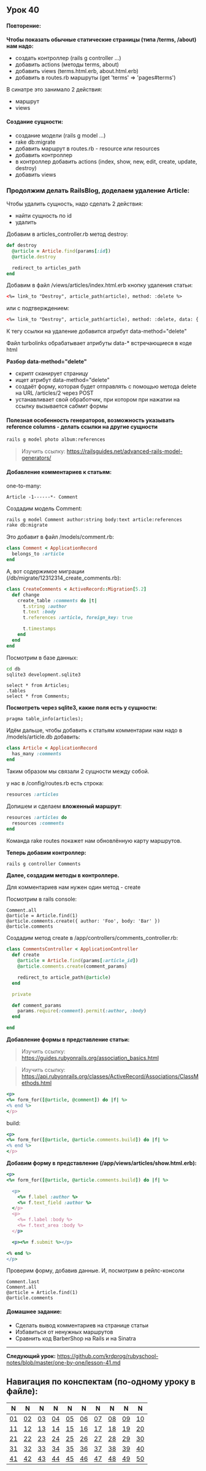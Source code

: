 ## Урок 40

#### Повторение:

**Чтобы показать обычные статические страницы (типa /terms, /about) нам надо:**

- создать контроллер (rails g controller ...)
- добавить actions (методы terms, about)
- добавить views (terms.html.erb, about.html.erb)
- добавить в routes.rb маршруты (get 'terms' => 'pages#terms')

В синатре это занимало 2 действия:

- маршрут
- views

#### Создание сущности:

- создание модели (rails g model ...)
- rake db:migrate
- добавить маршрут в routes.rb - resource или resources
- добавить контроллер
- в контроллер добавить actions (index, show, new, edit, create, update, destroy)
- добавить views

### Продолжим делать RailsBlog, доделаем удаление Article:

Чтобы удалить сущность, надо сделать 2 действия:

- найти сущность по id
- удалить

Добавим в articles_controller.rb метод destroy:

```ruby
def destroy
  @article = Article.find(params[:id])
  @article.destroy

  redirect_to articles_path
end
```

Добавим в файл /views/articles/index.html.erb кнопку удаления статьи:

```html
<%= link_to "Destroy", article_path(article), method: :delete %>
```

или с подтверждением:

```html
<%= link_to "Destroy", article_path(article), method: :delete, data: { confirm: 'Действительно удалить?'} %>
```

К тегу ссылки на удаление добавится атрибут data-method="delete"

Файл turbolinks обрабатывает атрибуты data-* встречающиеся в коде html

**Разбор data-method="delete"**

- скрипт сканирует страницу
- ищет атрибут data-method="delete"
- создаёт форму, которая будет отправлять с помощью метода delete на URL /articles/2 через POST
- устанавливает свой обработчик, при котором при нажатии на ссылку вызывается сабмит формы

#### Полезная особенность генераторов, возможность указывать reference columns - делать ссылки на другие сущности

```bash
rails g model photo album:references
```

> Изучить ссылку: https://railsguides.net/advanced-rails-model-generators/

#### Добавление комментариев к статьям:

one-to-many:

```text
Article -1------*- Comment
```

Создадим модель Comment:

```bash
rails g model Comment author:string body:text article:references
rake db:migrate
```
Это добавит в файл /models/comment.rb:

```ruby
class Comment < ApplicationRecord
  belongs_to :article
end
```
А, вот содержимое миграции (/db/migrate/12312314_create_comments.rb):

```ruby
class CreateComments < ActiveRecord::Migration[5.2]
  def change
    create_table :comments do |t|
      t.string :author
      t.text :body
      t.references :article, foreign_key: true

      t.timestamps
    end
  end
end
```

Посмотрим в базе данных:

```bash
cd db
sqlite3 development.sqlite3
```

```text
select * from Articles;
.tables
select * from Comments;
```

**Посмотреть через sqlite3, какие поля есть у сущности:**

```text
pragma table_info(articles);
```

Идём дальше, чтобы добавить к статьям комментарии нам надо в /models/article.db добавить:

```ruby
class Article < ApplicationRecord
  has_many :comments
end
```

Таким образом мы связали 2 сущности между собой.

у нас в /config/routes.rb есть строка:

```ruby
resources :articles
```

Допишем и сделаем **вложенный маршрут**:

```ruby
resources :articles do
  resources :comments
end
```

Команда rake routes покажет нам обновлённую карту маршрутов.

**Теперь добавим контроллер:**

```bash
rails g controller Comments
```

**Далее, создадим методы в контроллере.**

Для комментариев нам нужен один метод - create

Посмотрим в rails console:
```text
Comment.all
@article = Article.find(1)
@article.comments.create({ author: 'Foo', body: 'Bar' })
@article.comments
```

Создадим метод create в /app/controllers/comments_controller.rb:

```ruby
class CommentsController < ApplicationController
  def create
    @article = Article.find(params[:article_id])
    @article.comments.create(comment_params)

    redirect_to article_path(@article)
  end

  private

  def comment_params
    params.require(:comment).permit(:author, :body)
  end

end
```

**Добавление формы в представление статьи:**

> Изучить ссылку: https://guides.rubyonrails.org/association_basics.html

> Изучить ссылку: https://api.rubyonrails.org/classes/ActiveRecord/Associations/ClassMethods.html

```ruby
<p>
<%= form_for([@article, @comment]) do |f| %>
<% end %>
</p>
```

build:
```ruby
<p>
<%= form_for([@article, @article.comments.build]) do |f| %>
<% end %>
</p>
```

**Добавим форму в представление (/app/views/articles/show.html.erb):**

```ruby
<p>
<%= form_for([@article, @article.comments.build]) do |f| %>

  <p>
    <%= f.label :author %>
    <%= f.text_field :author %>
  </p>
  <p>
    <%= f.label :body %>
    <%= f.text_area :body %>
  </p>

  <p><%= f.submit %></p>

<% end %>
</p>
```

Проверим форму, добавив данные. И, посмотрим в рейлс-консоли

```text
Comment.last
Comment.all
@article = Article.find(1)
@article.comments
```

#### Домашнее задание:

- Сделать вывод комментариев на странице статьи
- Избавиться от ненужных маршрутов
- Сравнить код BarberShop на Rails и на Sinatra

---
**Следующий урок:**  https://github.com/krdprog/rubyschool-notes/blob/master/one-by-one/lesson-41.md

## Навигация по конспектам (по-одному уроку в файле):

|  N  |  N  |  N  |  N  |  N  |  N  |  N  |  N  |  N  |  N  |
|-----|-----|-----|-----|-----|-----|-----|-----|-----|-----|
|  [01](https://github.com/krdprog/rubyschool-notes/blob/master/one-by-one/lesson-01.md)  |  [02](https://github.com/krdprog/rubyschool-notes/blob/master/one-by-one/lesson-02.md)   |  [03](https://github.com/krdprog/rubyschool-notes/blob/master/one-by-one/lesson-03.md)   |  [04](https://github.com/krdprog/rubyschool-notes/blob/master/one-by-one/lesson-04.md)  |  [05](https://github.com/krdprog/rubyschool-notes/blob/master/one-by-one/lesson-05.md)  |  [06](https://github.com/krdprog/rubyschool-notes/blob/master/one-by-one/lesson-06.md)  |  [07](https://github.com/krdprog/rubyschool-notes/blob/master/one-by-one/lesson-07.md)  |  [08](https://github.com/krdprog/rubyschool-notes/blob/master/one-by-one/lesson-08.md)  |  [09](https://github.com/krdprog/rubyschool-notes/blob/master/one-by-one/lesson-09.md)  |  [10](https://github.com/krdprog/rubyschool-notes/blob/master/one-by-one/lesson-10.md) |
|  [11](https://github.com/krdprog/rubyschool-notes/blob/master/one-by-one/lesson-11.md) |  [12](https://github.com/krdprog/rubyschool-notes/blob/master/one-by-one/lesson-12.md) |  [13](https://github.com/krdprog/rubyschool-notes/blob/master/one-by-one/lesson-13.md) |  [14](https://github.com/krdprog/rubyschool-notes/blob/master/one-by-one/lesson-14.md) |  [15](https://github.com/krdprog/rubyschool-notes/blob/master/one-by-one/lesson-15.md) |  [16](https://github.com/krdprog/rubyschool-notes/blob/master/one-by-one/lesson-16.md) |  [17](https://github.com/krdprog/rubyschool-notes/blob/master/one-by-one/lesson-17.md) |  [18](https://github.com/krdprog/rubyschool-notes/blob/master/one-by-one/lesson-18.md) |  [19](https://github.com/krdprog/rubyschool-notes/blob/master/one-by-one/lesson-19.md) |  [20](https://github.com/krdprog/rubyschool-notes/blob/master/one-by-one/lesson-20.md) |
|  [21](https://github.com/krdprog/rubyschool-notes/blob/master/one-by-one/lesson-21.md) |  [22](https://github.com/krdprog/rubyschool-notes/blob/master/one-by-one/lesson-22.md) |  [23](https://github.com/krdprog/rubyschool-notes/blob/master/one-by-one/lesson-23.md) |  [24](https://github.com/krdprog/rubyschool-notes/blob/master/one-by-one/lesson-24.md) |  [25](https://github.com/krdprog/rubyschool-notes/blob/master/one-by-one/lesson-25.md) |  [26](https://github.com/krdprog/rubyschool-notes/blob/master/one-by-one/lesson-26.md) |  [27](https://github.com/krdprog/rubyschool-notes/blob/master/one-by-one/lesson-27.md) |  [28](https://github.com/krdprog/rubyschool-notes/blob/master/one-by-one/lesson-28.md) |  [29](https://github.com/krdprog/rubyschool-notes/blob/master/one-by-one/lesson-29.md) |  [30](https://github.com/krdprog/rubyschool-notes/blob/master/one-by-one/lesson-30.md) |
|  [31](https://github.com/krdprog/rubyschool-notes/blob/master/one-by-one/lesson-31.md) |  [32](https://github.com/krdprog/rubyschool-notes/blob/master/one-by-one/lesson-32.md) |  [33](https://github.com/krdprog/rubyschool-notes/blob/master/one-by-one/lesson-33.md) |  [34](https://github.com/krdprog/rubyschool-notes/blob/master/one-by-one/lesson-34.md) |  [35](https://github.com/krdprog/rubyschool-notes/blob/master/one-by-one/lesson-35.md) |  [36](https://github.com/krdprog/rubyschool-notes/blob/master/one-by-one/lesson-36.md) |  [37](https://github.com/krdprog/rubyschool-notes/blob/master/one-by-one/lesson-37.md) |  [38](https://github.com/krdprog/rubyschool-notes/blob/master/one-by-one/lesson-38.md) |  [39](https://github.com/krdprog/rubyschool-notes/blob/master/one-by-one/lesson-39.md) |  [40](https://github.com/krdprog/rubyschool-notes/blob/master/one-by-one/lesson-40.md) |
|  [41](https://github.com/krdprog/rubyschool-notes/blob/master/one-by-one/lesson-41.md) |  [42](https://github.com/krdprog/rubyschool-notes/blob/master/one-by-one/lesson-42.md) |  [43](https://github.com/krdprog/rubyschool-notes/blob/master/one-by-one/lesson-43.md) |  [44](https://github.com/krdprog/rubyschool-notes/blob/master/one-by-one/lesson-44.md) |  [45](https://github.com/krdprog/rubyschool-notes/blob/master/one-by-one/lesson-45.md) |  [46](https://github.com/krdprog/rubyschool-notes/blob/master/one-by-one/lesson-46.md) |  [47](https://github.com/krdprog/rubyschool-notes/blob/master/one-by-one/lesson-47.md) |  [48](https://github.com/krdprog/rubyschool-notes/blob/master/one-by-one/lesson-48.md) |  [49](https://github.com/krdprog/rubyschool-notes/blob/master/one-by-one/lesson-49.md) |  [50](https://github.com/krdprog/rubyschool-notes/blob/master/one-by-one/lesson-50.md) |